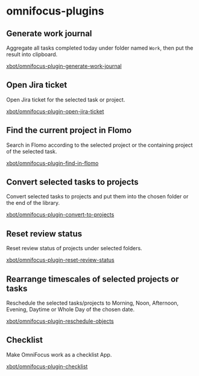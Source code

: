 # omnifocus-plugins

## Generate work journal

Aggregate all tasks completed today under folder named `Work`, then put the result into clipboard.

[xbot/omnifocus-plugin-generate-work-journal](https://github.com/xbot/omnifocus-plugin-generate-work-journal)

## Open Jira ticket

Open Jira ticket for the selected task or project.

[xbot/omnifocus-plugin-open-jira-ticket](https://github.com/xbot/omnifocus-plugin-open-jira-ticket)

## Find the current project in Flomo

Search in Flomo according to the selected project or the containing project of the selected task.

[xbot/omnifocus-plugin-find-in-flomo](https://github.com/xbot/omnifocus-plugin-find-in-flomo)

## Convert selected tasks to projects

Convert selected tasks to projects and put them into the chosen folder or the end of the library.

[xbot/omnifocus-plugin-convert-to-projects](https://github.com/xbot/omnifocus-plugin-convert-to-projects)

## Reset review status

Reset review status of projects under selected folders.

[xbot/omnifocus-plugin-reset-review-status](https://github.com/xbot/omnifocus-plugin-reset-review-status)

## Rearrange timescales of selected projects or tasks

Reschedule the selected tasks/projects to Morning, Noon, Afternoon, Evening, Daytime or Whole Day of the chosen date.

[xbot/omnifocus-plugin-reschedule-objects](https://github.com/xbot/omnifocus-plugin-reschedule-objects)

## Checklist

Make OmniFocus work as a checklist App.

[xbot/omnifocus-plugin-checklist](https://github.com/xbot/omnifocus-plugin-checklist)
